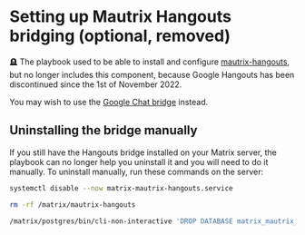 <!--
SPDX-FileCopyrightText: 2019 Eduardo Beltrame
SPDX-FileCopyrightText: 2019 - 2025 Slavi Pantaleev
SPDX-FileCopyrightText: 2021 MDAD project contributors
SPDX-FileCopyrightText: 2022 Dennis Ciba
SPDX-FileCopyrightText: 2024 - 2025 Suguru Hirahara

SPDX-License-Identifier: AGPL-3.0-or-later
-->

# Setting up Mautrix Hangouts bridging (optional, removed)

🪦 The playbook used to be able to install and configure [mautrix-hangouts](https://github.com/mautrix/hangouts), but no longer includes this component, because Google Hangouts has been discontinued since the 1st of November 2022.

You may wish to use the [Google Chat bridge](https://github.com/mautrix/googlechat) instead.

## Uninstalling the bridge manually

If you still have the Hangouts bridge installed on your Matrix server, the playbook can no longer help you uninstall it and you will need to do it manually. To uninstall manually, run these commands on the server:

```sh
systemctl disable --now matrix-mautrix-hangouts.service

rm -rf /matrix/mautrix-hangouts

/matrix/postgres/bin/cli-non-interactive 'DROP DATABASE matrix_mautrix_hangouts;'
```
